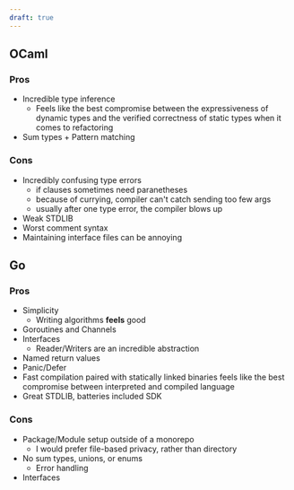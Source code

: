 ```yaml
---
draft: true
---
```


## OCaml

### Pros
- Incredible type inference
  - Feels like the best compromise between the expressiveness of dynamic types
  and the verified correctness of static types when it comes to refactoring
- Sum types + Pattern matching

### Cons
- Incredibly confusing type errors
    - if clauses sometimes need paranetheses
    - because of currying, compiler can't catch sending too few args
    - usually after one type error, the compiler blows up
- Weak STDLIB
- Worst comment syntax
- Maintaining interface files can be annoying

## Go

### Pros
- Simplicity
  - Writing algorithms **feels** good
- Goroutines and Channels
- Interfaces
  - Reader/Writers are an incredible abstraction
- Named return values
- Panic/Defer
- Fast compilation paired with statically linked binaries feels like the best
compromise between interpreted and compiled language
- Great STDLIB, batteries included SDK

### Cons
- Package/Module setup outside of a monorepo
  - I would prefer file-based privacy, rather than directory
- No sum types, unions, or enums
  - Error handling
- Interfaces
